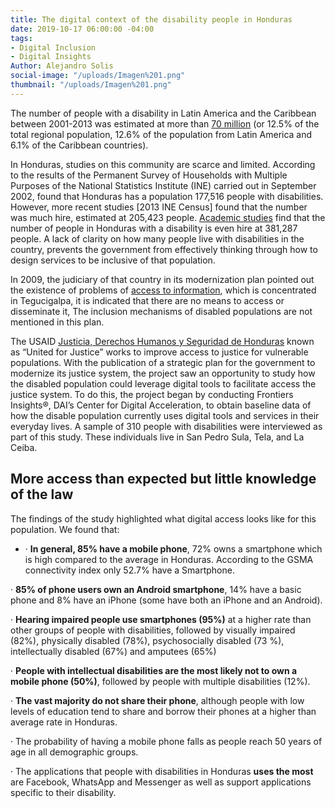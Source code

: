 ```yaml
---
title: The digital context of the disability people in Honduras
date: 2019-10-17 06:00:00 -04:00
tags:
- Digital Inclusion
- Digital Insights
Author: Alejandro Solis
social-image: "/uploads/Imagen%201.png"
thumbnail: "/uploads/Imagen%201.png"
---
```


The number of people with a disability in Latin America and the Caribbean between 2001-2013 was estimated at more than [70 million](https://www.paho.org/hon/index.php?option=com_docman&view=download&alias=383-identificacion-y-caracterizacion-de-las-personas-con-discapacidad-en-francisco-morazan-2017&category_slug=fortalecimiento-de-sistemas-de-salud&Itemid=211) (or 12.5% ​​of the total regional population, 12.6% of the population from Latin America and 6.1% of the Caribbean countries).

In Honduras, studies on this community are scarce and limited. According to the results of the Permanent Survey of Households with Multiple Purposes of the National Statistics Institute (INE) carried out in September 2002, found that Honduras has a population 177,516 people with disabilities. However, more recent studies \[2013 INE Census\] found that the number was much hire, estimated at 205,423 people. [Academic studies](http://www.bvs.hn/Honduras/UICFCM/Articulo3_Vol83-1-2-Discapacidad.Sujetos.18-65a.pdf) find that the number of people in Honduras with a disability is even hire at 381,287 people. A lack of clarity on how many people live with disabilities in the country, prevents the government from effectively thinking through how to design services to be inclusive of that population.

In 2009, the judiciary of that country in its modernization plan pointed out the existence of problems of [access to information](http://www.poderjudicial.gob.hn/transparencia/planeacion/documents/PlandeModernizaci%C3%B3nPoderJudicial200420091.pdf), which is concentrated in Tegucigalpa, it is indicated that there are no means to access or disseminate it, The inclusion mechanisms of disabled populations are not mentioned in this plan.

The USAID [Justicia, Derechos Humanos y Seguridad de Honduras](https://www.dai.com/our-work/projects/honduras-united-for-justice) known as “United for Justice” works to improve access to justice for vulnerable populations. With the publication of a strategic plan for the government to modernize its justice system, the project saw an opportunity to study how the disabled population could leverage digital tools to facilitate access the justice system. To do this, the project began by conducting Frontiers Insights®, DAI’s Center for Digital Acceleration, to obtain baseline data of how the disable population currently uses digital tools and services in their everyday lives. A sample of 310 people with disabilities were interviewed as part of this study. These individuals live in San Pedro Sula, Tela, and La Ceiba.
<div class="infogram-embed" data-id="59d30854-8421-4cfc-9195-87e094679b16" data-type="interactive" data-title="Discapacidad"></div><script>!function(e,i,n,s){var t="InfogramEmbeds",d=e.getElementsByTagName("script")[0];if(window[t]&&window[t].initialized)window[t].process&&window[t].process();else if(!e.getElementById(n)){var o=e.createElement("script");o.async=1,o.id=n,o.src="https://e.infogram.com/js/dist/embed-loader-min.js",d.parentNode.insertBefore(o,d)}}(document,0,"infogram-async");</script>

## More access than expected but little knowledge of the law

The findings of the study highlighted what digital access looks like for this population. We found that:

* · **In general, 85% have a mobile phone**, 72% owns a smartphone which is high compared to the average in Honduras. According to the GSMA connectivity index only 52.7% have a Smartphone.

· **85% of phone users own an Android smartphone**, 14% have a basic phone and 8% have an iPhone (some have both an iPhone and an Android).

· **Hearing impaired people use smartphones (95%)** at a higher rate than other groups of people with disabilities, followed by visually impaired (82%), physically disabled (78%), psychosocially disabled (73 %), intellectually disabled (67%) and amputees (65%)

· **People with intellectual disabilities are the most likely not to own a mobile phone (50%)**, followed by people with multiple disabilities (12%).

· **The vast majority do not share their phone**, although people with low levels of education tend to share and borrow their phones at a higher than average rate in Honduras.

· The probability of having a mobile phone falls as people reach 50 years of age in all demographic groups.

· The applications that people with disabilities in Honduras **uses the most** are Facebook, WhatsApp and Messenger as well as support applications specific to their disability.

<div class="infogram-embed" data-id="ec8c98a8-2f67-4325-8381-b00e503c52d5" data-type="interactive" data-title="Phone 4"></div><script>!function(e,i,n,s){var t="InfogramEmbeds",d=e.getElementsByTagName("script")[0];if(window[t]&&window[t].initialized)window[t].process&&window[t].process();else if(!e.getElementById(n)){var o=e.createElement("script");o.async=1,o.id=n,o.src="https://e.infogram.com/js/dist/embed-loader-min.js",d.parentNode.insertBefore(o,d)}}
From the Frontiers Insights® study we also found some important insights on how the disability population in Honduras accesses the justice system. We found that:

* · Only 35% of the people interviewed are aware of the Honduran law for people with disabilities. Depending on the disability this awareness ranged. For instance, people with intellectual disabilities were the least aware of the legal system at 14%. In comparison, those with physical or visual disabilities were more aware with 50% of those interviewed acknowledging that they were aware of the laws.

· Only 24% of the people interviewed believe that the government and private sector respect them, but responses depended on the disability. Those that felt they were most respected were people who are hearing impaired (41%) or with an intellectual disability (44%).

· In contrast, people with physical (13%), psychosocial (13%) and visual (8%) disabilities perceived significantly less respect for their disability in all sectors.

## Result of the Frontiers Insights® in Honduras

Mobile technologies are widely used by people with disabilities in Honduras, which presents an opportunity to increase their access to services like the justice system. With this baseline of data, the United for Justice project or a future project working to increase access to any service for the disability population in Honduras.

This study would not have been possible, without the support of Mr. Adam Fivenson and the entire technical and administrative team of the USAID [Justicia, Derechos Humanos y Seguridad de Honduras](https://www.dai.com/our-work/projects/honduras-united-for-justice) project.